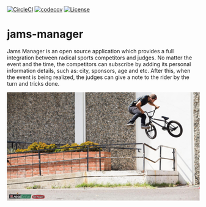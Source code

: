 [![CircleCI](https://circleci.com/gh/BorsaTeam/jams-manager/tree/master.svg?style=svg)](https://circleci.com/gh/BorsaTeam/jams-manager/tree/master)
[![codecov](https://codecov.io/gh/BorsaTeam/jams-manager/branch/master/graph/badge.svg)](https://codecov.io/gh/BorsaTeam/jams-manager)
[![License](https://img.shields.io/badge/License-Apache%202.0-blue.svg)](https://opensource.org/licenses/Apache-2.0)
# jams-manager
Jams Manager is an open source application which provides a full integration between radical sports competitors and judges. No matter the event and the time, the competitors can subscribe by adding its personal information details, such as: city, sponsors, age and etc. After this, when the event is being realized, the judges can give a note to the rider by the turn and tricks done. 

<img class="special-img-class" src="docs/images/garret.jpg" />
